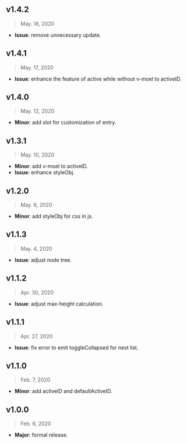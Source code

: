 ## v1.4.2

> May. 18, 2020

- **Issue**: remove unnecessary update.

## v1.4.1

> May. 17, 2020

- **Issue**: enhance the feature of active while without v-moel to activeID.

## v1.4.0

> May. 12, 2020

- **Minor**: add slot for customization of entry.

## v1.3.1

> May. 10, 2020

- **Minor**: add v-moel to activeID.
- **Issue**: enhance styleObj.

## v1.2.0

> May. 6, 2020

- **Minor**: add styleObj for css in js.

## v1.1.3

> May. 4, 2020

- **Issue**: adjust node tree.

## v1.1.2

> Apr. 30, 2020

- **Issue**: adjust max-height calculation.

## v1.1.1

> Apr. 27, 2020

- **Issue**: fix error to emit toggleCollapsed for nest list.

## v1.1.0

> Feb. 7, 2020

- **Minor**: add activeID and defaultActiveID.

## v1.0.0

> Feb. 6, 2020

- **Major**: formal release.
